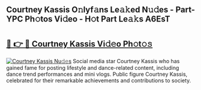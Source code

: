 ## Courtney Kassis O𝚗lyf𝚊ns Le𝚊𝚔ed N𝚞𝚍es - Part-YPC Ph𝚘tos Vi𝚍eo - H𝚘t Part Le𝚊𝚔s A6EsT

# <h2><a href="http://hf2dfj.feru.top/?c=Courtney+Kassis">🔗 👉 🔴 Courtney Kassis Vi𝚍𝚎o Ph𝚘t𝚘𝚜</a></h2>

[![Courtney Kassis Nu𝚍𝚎s](https://i.imgur.com/0TWrTi3.gif)](http://hf2dfj.feru.top/?c=Courtney+Kassis)
Social media star Courtney Kassis who has gained fame for posting lifestyle and dance-related content, including dance trend performances and mini vlogs. Public figure Courtney Kassis, celebrated for their remarkable achievements and contributions to society. 

